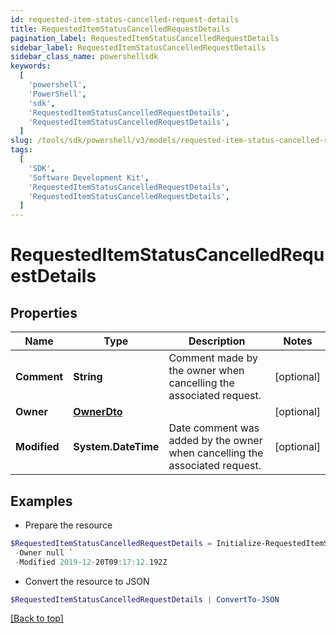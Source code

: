 ```yaml
---
id: requested-item-status-cancelled-request-details
title: RequestedItemStatusCancelledRequestDetails
pagination_label: RequestedItemStatusCancelledRequestDetails
sidebar_label: RequestedItemStatusCancelledRequestDetails
sidebar_class_name: powershellsdk
keywords:
  [
    'powershell',
    'PowerShell',
    'sdk',
    'RequestedItemStatusCancelledRequestDetails',
    'RequestedItemStatusCancelledRequestDetails',
  ]
slug: /tools/sdk/powershell/v3/models/requested-item-status-cancelled-request-details
tags:
  [
    'SDK',
    'Software Development Kit',
    'RequestedItemStatusCancelledRequestDetails',
    'RequestedItemStatusCancelledRequestDetails',
  ]
---
```


# RequestedItemStatusCancelledRequestDetails

## Properties

| Name | Type | Description | Notes |
| --- | --- | --- | --- |
| **Comment** | **String** | Comment made by the owner when cancelling the associated request. | [optional] |
| **Owner** | [**OwnerDto**](owner-dto) |  | [optional] |
| **Modified** | **System.DateTime** | Date comment was added by the owner when cancelling the associated request. | [optional] |

## Examples

- Prepare the resource

```powershell
$RequestedItemStatusCancelledRequestDetails = Initialize-RequestedItemStatusCancelledRequestDetails  -Comment This request must be cancelled. `
 -Owner null `
 -Modified 2019-12-20T09:17:12.192Z
```

- Convert the resource to JSON

```powershell
$RequestedItemStatusCancelledRequestDetails | ConvertTo-JSON
```

[[Back to top]](#)
